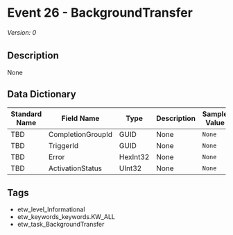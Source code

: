 # Event 26 - BackgroundTransfer
###### Version: 0

## Description
None

## Data Dictionary
|Standard Name|Field Name|Type|Description|Sample Value|
|---|---|---|---|---|
|TBD|CompletionGroupId|GUID|None|`None`|
|TBD|TriggerId|GUID|None|`None`|
|TBD|Error|HexInt32|None|`None`|
|TBD|ActivationStatus|UInt32|None|`None`|

## Tags
* etw_level_Informational
* etw_keywords_keywords.KW_ALL
* etw_task_BackgroundTransfer